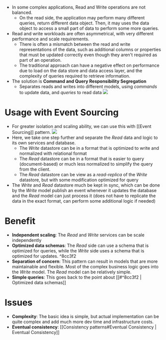 - In some complex applications, Read and Write operations are not balanced.
	- On the read side, the application may perform many different queries, return different data object. Then, it may uses the data object to access a small part of data to perform some more queries.
- Read and write workloads are often asymmetrical, with very different performance and scale requirements.
	- There is often a mismatch between the read and write representations of the data, such as additional columns or properties that must be updated correctly even though they aren't required as part of an operation.
	- The traditional approach can have a negative effect on performance due to load on the data store and data access layer, and the complexity of queries required to retrieve information.
- The solution is **Command and Query Responsibility Segregation**
	- Separates reads and writes into different models, using *commands* to update data, and *queries* to read data
![](https://i.imgur.com/p1nRxQY.png)

# Usage with Event Sourcing
- For greater isolation and scaling ability, we can use this with [[Event Sourcing]] pattern.
![](https://i.imgur.com/ULQeate.png)
- Here, we take one step further and separate the *Read* data and logic to its own services and database.
	- The *Write* datastore can be in a format that is optimized to write and normalized with relational format
	- The *Read* datastore can be in a format that is easier to query (document-based) or much less normalized to simplify the query from the client.
	- The *Read* datastore can be view as a *read-replica* of the *Write* datastore, but with some modification optimized for query
- The *Write* and *Read* datastore much be kept in sync, which can be done by the *Write* model publish an event whenever it updates the database and the *Read* model can just process it (does not have to replicate the data in the exact format, can perform some additional logic if needed)

# Benefit
- **Independent scaling**: The *Read* and *Write* services can be scale independently
- **Optimized data schemas**: The *Read* side can use a schema that is optimized for queries, while the *Write* side uses a schema that is optimized for updates. ^8cc3f2
- **Separation of concern**: This pattern can result in models that are more maintainable and flexible. Most of the complex business logic goes into the *Write* model. The *Read* model can be relatively simple.
- **Simple queries**: This goes back to the point about [[#^8cc3f2 | Optimized data schemas]]

# Issues
- **Complexity**: The basic idea is simple, but actual implementation can be quite complex and add much more dev time and infrastructure costs.
- **Eventual consistency**: [[Consistency patterns#Eventual Consistency | Eventual Consistency]]